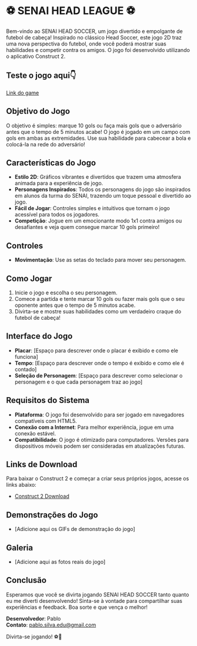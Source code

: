 # ⚽ SENAI HEAD LEAGUE ⚽

Bem-vindo ao SENAI HEAD SOCCER, um jogo divertido e empolgante de futebol de cabeça! Inspirado no clássico Head Soccer, este jogo 2D traz uma nova perspectiva do futebol, onde você poderá mostrar suas habilidades e competir contra os amigos. O jogo foi desenvolvido utilizando o aplicativo Construct 2.

## Teste o jogo aqui👇
[Link do game](#)

## Objetivo do Jogo
O objetivo é simples: marque 10 gols ou faça mais gols que o adversário antes que o tempo de 5 minutos acabe! O jogo é jogado em um campo com gols em ambas as extremidades. Use sua habilidade para cabecear a bola e colocá-la na rede do adversário!

## Características do Jogo
- **Estilo 2D**: Gráficos vibrantes e divertidos que trazem uma atmosfera animada para a experiência de jogo.
- **Personagens Inspirados**: Todos os personagens do jogo são inspirados em alunos da turma do SENAI, trazendo um toque pessoal e divertido ao jogo.
- **Fácil de Jogar**: Controles simples e intuitivos que tornam o jogo acessível para todos os jogadores.
- **Competição**: Jogue em um emocionante modo 1x1 contra amigos ou desafiantes e veja quem consegue marcar 10 gols primeiro!

## Controles
- **Movimentação**: Use as setas do teclado para mover seu personagem.

## Como Jogar
1. Inicie o jogo e escolha o seu personagem.
2. Comece a partida e tente marcar 10 gols ou fazer mais gols que o seu oponente antes que o tempo de 5 minutos acabe.
3. Divirta-se e mostre suas habilidades como um verdadeiro craque do futebol de cabeça!

## Interface do Jogo
- **Placar**: [Espaço para descrever onde o placar é exibido e como ele funciona]
- **Tempo**: [Espaço para descrever onde o tempo é exibido e como ele é contado]
- **Seleção de Personagem**: [Espaço para descrever como selecionar o personagem e o que cada personagem traz ao jogo]

## Requisitos do Sistema
- **Plataforma**: O jogo foi desenvolvido para ser jogado em navegadores compatíveis com HTML5.
- **Conexão com a Internet**: Para melhor experiência, jogue em uma conexão estável.
- **Compatibilidade**: O jogo é otimizado para computadores. Versões para dispositivos móveis podem ser consideradas em atualizações futuras.

## Links de Download
Para baixar o Construct 2 e começar a criar seus próprios jogos, acesse os links abaixo:

- [Construct 2 Download](https://www.scirra.com/construct2)

## Demonstrações do Jogo
- [Adicione aqui os GIFs de demonstração do jogo]

## Galeria
- [Adicione aqui as fotos reais do jogo]

## Conclusão
Esperamos que você se divirta jogando SENAI HEAD SOCCER tanto quanto eu me diverti desenvolvendo! Sinta-se à vontade para compartilhar suas experiências e feedback. Boa sorte e que vença o melhor!

**Desenvolvedor**: Pablo  
**Contato**: pablo.silva.edu@gmail.com

Divirta-se jogando! ⚽🎉
